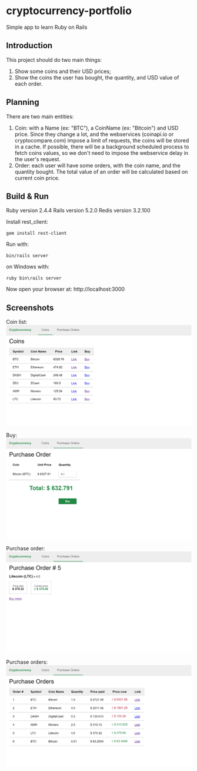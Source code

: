 # cryptocurrency-portfolio
Simple app to learn Ruby on Rails

## Introduction
This project should do two main things:

1. Show some coins and their USD prices;
2. Show the coins the user has bought, the quantity, and USD value of each order.

## Planning
There are two main entities:

1. Coin: with a Name (ex: "BTC"), a CoinName (ex: "Bitcoin") and USD price. Since they change a lot, and the webservices (coinapi.io or cryptocompare.com) impose a limit of requests, the coins will be stored in a cache. If possible, there will be a background scheduled process to fetch coins values, so we don't need to impose the webservice delay in the user's request.
2. Order: each user will have some orders, with the coin name, and the quantity bought. The total value of an order will be calculated based on current coin price.

## Build & Run

Ruby version 2.4.4
Rails version 5.2.0
Redis version 3.2.100

Install rest_client:
```
gem install rest-client
```

Run with:
```
bin/rails server
```
on Windows with:
```
ruby bin\rails server
```

Now open your browser at: http://localhost:3000

## Screenshots

Coin list:
![Coins list](doc/images/coins.png)

Buy:
![Buy page](doc/images/buy.png)

Purchase order:
![Purchase order](doc/images/purchase_order.png)

Purchase orders:
![Purchase orders list](doc/images/purchase_orders.png)
